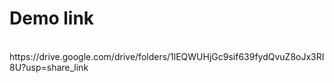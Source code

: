 <h1>Demo link </h1><br>
https://drive.google.com/drive/folders/1lEQWUHjGc9sif639fydQvuZ8oJx3RI8U?usp=share_link
